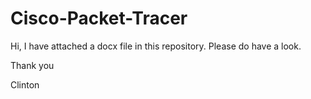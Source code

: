 # Cisco-Packet-Tracer

Hi, I have attached a docx file in this repository. Please do have a look.

Thank you

Clinton
